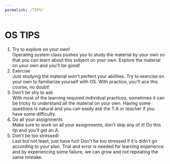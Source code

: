 ```yaml
---
permalink: /TIPS/
---
```


# OS TIPS
1. Try to explore on your own!<br>
Operating system class pushes you to study the material by your own so that you can learn about this subject on your own. Explore the material on your own and you'll be good!
2. Exercise<br>
Just studying the material won't perfect your abilities. Try to exercise on your own to familiarize yourself with OS. With practice, you'll ace this course, no doubt!
3. Don't be shy to ask<br>
With most of the learning required individual practices, sometimes it can be tricky to understand all the material on your own. Having some questions is natural and you can easily ask the T.A or teacher if you have some difficulty.
4. Do all your assignments<br>
Make sure to work on all your assignments, don't skip any of it! Do this tip and you'll get an A.
5. Don't be too stressed!<br>
Last but not least, just have fun! Don't be too stressed if it's didn't go according to your plan. Trial and error is needed for learning experience and by experiencing some failure, we can grow and not repeating the same mistake.
